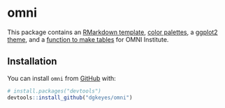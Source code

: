 
# omni

This package contains an [RMarkdown template](articles/rmarkdown.html),
[color palettes](articles/colors.html), a [ggplot2
theme](articles/theme.html), and a [function to make
tables](articles/tables.html) for OMNI Institute.

## Installation

You can install `omni` from [GitHub](https://github.com/) with:

``` r
# install.packages("devtools")
devtools::install_github("dgkeyes/omni")
```
